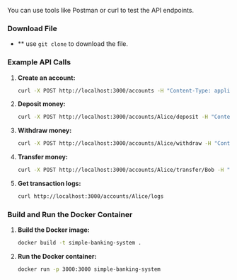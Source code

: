 You can use tools like Postman or curl to test the API endpoints.

### **Download File**

- ** use `git clone` to download the file.


### **Example API Calls**

1. **Create an account:**
   ```bash
   curl -X POST http://localhost:3000/accounts -H "Content-Type: application/json" -d '{"name": "Alice", "balance": 100}'
   ```

2. **Deposit money:**
   ```bash
   curl -X POST http://localhost:3000/accounts/Alice/deposit -H "Content-Type: application/json" -d '{"amount": 50}'
   ```

3. **Withdraw money:**
   ```bash
   curl -X POST http://localhost:3000/accounts/Alice/withdraw -H "Content-Type: application/json" -d '{"amount": 30}'
   ```

4. **Transfer money:**
   ```bash
   curl -X POST http://localhost:3000/accounts/Alice/transfer/Bob -H "Content-Type: application/json" -d '{"amount": 50}'
   ```

5. **Get transaction logs:**
   ```bash
   curl http://localhost:3000/accounts/Alice/logs
   ```


### **Build and Run the Docker Container**

1. **Build the Docker image:**
   ```bash
   docker build -t simple-banking-system .
   ```

2. **Run the Docker container:**
   ```bash
   docker run -p 3000:3000 simple-banking-system
   ```